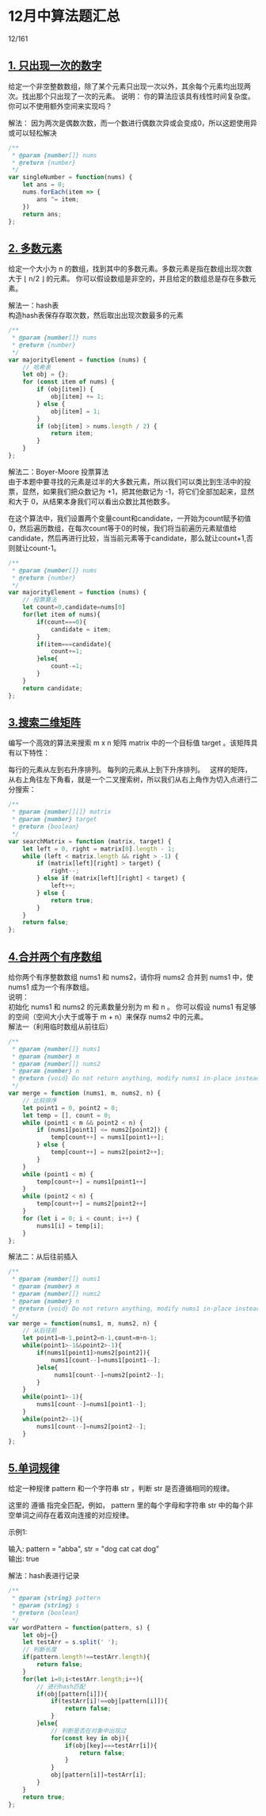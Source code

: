 # 12月中算法题汇总

12/161
## [1. 只出现一次的数字](https://leetcode-cn.com/leetbook/read/top-interview-questions/xm0u83/)

给定一个非空整数数组，除了某个元素只出现一次以外，其余每个元素均出现两次。找出那个只出现了一次的元素。
说明：
你的算法应该具有线性时间复杂度。 你可以不使用额外空间来实现吗？

解法：
因为两次是偶数次数，而一个数进行偶数次异或会变成0，所以这题使用异或可以轻松解决

``` js
/**
 * @param {number[]} nums
 * @return {number}
 */
var singleNumber = function(nums) {
    let ans = 0;
    nums.forEach(item => {
        ans ^= item;
    })
    return ans;
};
```

## [2. 多数元素](https://leetcode-cn.com/leetbook/read/top-interview-questions/xm77tm/)

给定一个大小为 n 的数组，找到其中的多数元素。多数元素是指在数组出现次数大于 ⌊ n/2 ⌋ 的元素。
你可以假设数组是非空的，并且给定的数组总是存在多数元素。

解法一：hash表  
构造hash表保存存取次数，然后取出出现次数最多的元素

``` js
/**
 * @param {number[]} nums
 * @return {number}
 */
var majorityElement = function (nums) {
    // 哈希表
    let obj = {};
    for (const item of nums) {
        if (obj[item]) {
            obj[item] += 1;
        } else {
            obj[item] = 1;
        }
        if (obj[item] > nums.length / 2) {
            return item;
        }
    }
};
```

解法二：Boyer-Moore 投票算法  
由于本题中要寻找的元素是过半的大多数元素，所以我们可以类比到生活中的投票，显然，如果我们把众数记为 +1，把其他数记为 -1，将它们全部加起来，显然和大于 0，从结果本身我们可以看出众数比其他数多。

在这个算法中，我们设置两个变量count和candidate，一开始为count赋予初值0，然后遍历数组，在每次count等于0的时候，我们将当前遍历元素赋值给candidate，然后再进行比较，当当前元素等于candidate，那么就让count+1,否则就让count-1。

```js
/**
 * @param {number[]} nums
 * @return {number}
 */
var majorityElement = function (nums) {
    // 投票算法
    let count=0,candidate=nums[0]
    for(let item of nums){
        if(count===0){
            candidate = item;
        }
        if(item===candidate){
            count+=1;
        }else{
            count-=1;
        }
    }
    return candidate;
};
```

## [3.搜索二维矩阵](https://leetcode-cn.com/leetbook/read/top-interview-questions/xmlwi1/)
编写一个高效的算法来搜索 m x n 矩阵 matrix 中的一个目标值 target 。该矩阵具有以下特性：

每行的元素从左到右升序排列。
每列的元素从上到下升序排列。
 
这样的矩阵，从右上角往左下角看，就是一个二叉搜索树，所以我们从右上角作为切入点进行二分搜索：
```js
/**
 * @param {number[][]} matrix
 * @param {number} target
 * @return {boolean}
 */
var searchMatrix = function (matrix, target) {
    let left = 0, right = matrix[0].length - 1;
    while (left < matrix.length && right > -1) {
        if (matrix[left][right] > target) {
            right--;
        } else if (matrix[left][right] < target) {
            left++;
        } else {
            return true;
        }
    }
    return false;
};
```

## [4.合并两个有序数组](https://leetcode-cn.com/leetbook/read/top-interview-questions/xmi2l7/)
给你两个有序整数数组 nums1 和 nums2，请你将 nums2 合并到 nums1 中，使 nums1 成为一个有序数组。  
说明：  
初始化 nums1 和 nums2 的元素数量分别为 m 和 n 。
你可以假设 nums1 有足够的空间（空间大小大于或等于 m + n）来保存 nums2 中的元素。  
解法一（利用临时数组从前往后）
```js
/**
 * @param {number[]} nums1
 * @param {number} m
 * @param {number[]} nums2
 * @param {number} n
 * @return {void} Do not return anything, modify nums1 in-place instead.
 */
var merge = function (nums1, m, nums2, n) {
    // 比较排序
    let point1 = 0, point2 = 0;
    let temp = [], count = 0;
    while (point1 < m && point2 < n) {
        if (nums1[point1] <= nums2[point2]) {
            temp[count++] = nums1[point1++];
        } else {
            temp[count++] = nums2[point2++];
        }
    }
    while (point1 < m) {
        temp[count++] = nums1[point1++]
    }
    while (point2 < n) {
        temp[count++] = nums2[point2++]
    }
    for (let i = 0; i < count; i++) {
        nums1[i] = temp[i];
    }
};
```
解法二：从后往前插入  
```js
/**
 * @param {number[]} nums1
 * @param {number} m
 * @param {number[]} nums2
 * @param {number} n
 * @return {void} Do not return anything, modify nums1 in-place instead.
 */
var merge = function(nums1, m, nums2, n) {
    // 从后往前
    let point1=m-1,point2=n-1,count=m+n-1;
    while(point1>-1&&point2>-1){
        if(nums1[point1]>nums2[point2]){
            nums1[count--]=nums1[point1--];
        }else{
             nums1[count--]=nums2[point2--];
        }
    }
    while(point1>-1){
        nums1[count--]=nums1[point1--];
    }
    while(point2>-1){
        nums1[count--]=nums2[point2--];
    }
};
```

## [5.单词规律](https://leetcode-cn.com/problems/word-pattern/)
给定一种规律 pattern 和一个字符串 str ，判断 str 是否遵循相同的规律。

这里的 遵循 指完全匹配，例如， pattern 里的每个字母和字符串 str 中的每个非空单词之间存在着双向连接的对应规律。

示例1:

输入: pattern = "abba", str = "dog cat cat dog"  
输出: true  
 
解法：hash表进行记录  
```js
/**
 * @param {string} pattern
 * @param {string} s
 * @return {boolean}
 */
var wordPattern = function(pattern, s) {
    let obj={}
    let testArr = s.split(' ');
    // 判断长度
    if(pattern.length!==testArr.length){
        return false;
    }
    for(let i=0;i<testArr.length;i++){
        // 进行hash匹配
        if(obj[pattern[i]]){
            if(testArr[i]!==obj[pattern[i]]){
                return false;
            }
        }else{
            // 判断是否在对象中出现过
            for(const key in obj){
                if(obj[key]===testArr[i]){
                    return false;
                }
            }
            obj[pattern[i]]=testArr[i];
        }
    }
    return true;
};
```